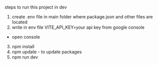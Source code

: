 steps to run this project in dev

1. create .env file in main folder where package.json and other files are located
2. write in env file VITE_API_KEY=your api key from google console

- open console

3. npm install
4. npm update - to update packages
5. npm run dev
